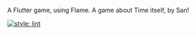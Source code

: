 A Flutter game, using Flame.
A game about Time itself, by San!

[![style: lint](https://img.shields.io/badge/style-lint-4BC0F5.svg)](https://pub.dev/packages/lint)
